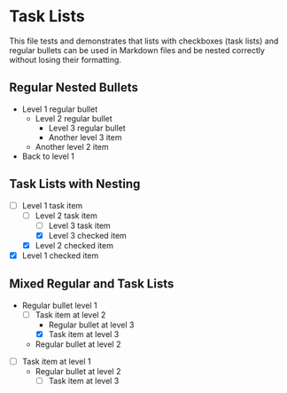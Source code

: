 # Task Lists

This file tests and demonstrates that lists with checkboxes (task lists) and regular bullets can be used in
Markdown files and be nested correctly without losing their formatting.

## Regular Nested Bullets

- Level 1 regular bullet
  - Level 2 regular bullet
    - Level 3 regular bullet
    - Another level 3 item
  - Another level 2 item
- Back to level 1

## Task Lists with Nesting

- [ ] Level 1 task item
  - [ ] Level 2 task item
    - [ ] Level 3 task item
    - [x] Level 3 checked item
  - [x] Level 2 checked item
- [x] Level 1 checked item

## Mixed Regular and Task Lists

- Regular bullet level 1
  - [ ] Task item at level 2
    - Regular bullet at level 3
    - [x] Task item at level 3
  - Regular bullet at level 2
- [ ] Task item at level 1
  - Regular bullet at level 2
    - [ ] Task item at level 3
